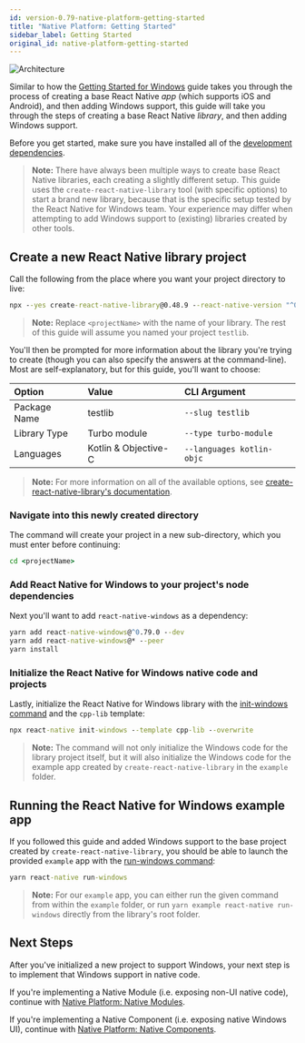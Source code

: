 ```yaml
---
id: version-0.79-native-platform-getting-started
title: "Native Platform: Getting Started"
sidebar_label: Getting Started
original_id: native-platform-getting-started
---
```


![Architecture](https://img.shields.io/badge/architecture-new_&_old-green)

Similar to how the [Getting Started for Windows](getting-started.md) guide takes you through the process of creating a base React Native *app* (which supports iOS and Android), and then adding Windows support, this guide will take you through the steps of creating a base React Native *library*, and then adding Windows support.

Before you get started, make sure you have installed all of the [development dependencies](rnw-dependencies.md).

> **Note:** There have always been multiple ways to create base React Native libraries, each creating a slightly different setup. This guide uses the `create-react-native-library` tool (with specific options) to start a brand new library, because that is the specific setup tested by the React Native for Windows team. Your experience may differ when attempting to add Windows support to (existing) libraries created by other tools.

## Create a new React Native library project

Call the following from the place where you want your project directory to live:

<!-- Note, make sure `--react-native-version "XYZ"` are pointing to the correct NPM tags in the command below. -->

<!-- 1. For the next version (i.e. in docs/getting-started.md) use "nightly" for the RN version -->
<!-- 2. For stable versions in versioned_docs use the semantic version, i.e. "^0.73.0" for the RN version -->

<!-- See https://www.npmjs.com/package/react-native?activeTab=versions for the RN version tags. -->

```bat
npx --yes create-react-native-library@0.48.9 --react-native-version "^0.79.0" <projectName>
```

> **Note:** Replace `<projectName>` with the name of your library. The rest of this guide will assume you named your project `testlib`.

You'll then be prompted for more information about the library you're trying to create (though you can also specify the answers at the command-line). Most are self-explanatory, but for this guide, you'll want to choose:

| Option | Value | CLI Argument |
|:-------|:-------|:-------------|
| Package Name | testlib | `--slug testlib` |
| Library Type | Turbo module | `--type turbo-module` |
| Languages | Kotlin & Objective-C | `--languages kotlin-objc` |

> **Note:** For more information on all of the available options, see [create-react-native-library's documentation](https://callstack.github.io/react-native-builder-bob).

### Navigate into this newly created directory

The command will create your project in a new sub-directory, which you must enter before continuing:

```bat
cd <projectName>
```

### Add React Native for Windows to your project's node dependencies

<!-- Note, make sure "version" is pointing to the correct react-native-windows NPM tag in the command below. -->

<!-- 1. For the next version (i.e. in docs/getting-started.md) use "canary" -->
<!-- 2. For other versions in versioned_docs use the version in the format "^0.XY.0" -->

Next you'll want to add `react-native-windows` as a dependency:

```bat
yarn add react-native-windows@^0.79.0 --dev
yarn add react-native-windows@* --peer
yarn install
```

### Initialize the React Native for Windows native code and projects

Lastly, initialize the React Native for Windows library with the [init-windows command](init-windows-cli.md) and the `cpp-lib` template:

```bat
npx react-native init-windows --template cpp-lib --overwrite
```

> **Note:** The command will not only initialize the Windows code for the library project itself, but it will also initialize the Windows code for the example app created by `create-react-native-library` in the `example` folder.

## Running the React Native for Windows example app

If you followed this guide and added Windows support to the base project created by `create-react-native-library`, you should be able to launch the provided `example` app with the [run-windows command](run-windows-cli.md):

```bat
yarn react-native run-windows
```

> **Note:** For our `example` app, you can either run the given command from within the `example` folder, or run `yarn example react-native run-windows` directly from the library's root folder.

## Next Steps

After you've initialized a new project to support Windows, your next step is to implement that Windows support in native code.

If you're implementing a Native Module (i.e. exposing non-UI native code), continue with [Native Platform: Native Modules](native-platform-modules.md).

If you're implementing a Native Component (i.e. exposing native Windows UI), continue with [Native Platform: Native Components](native-platform-components.md).
